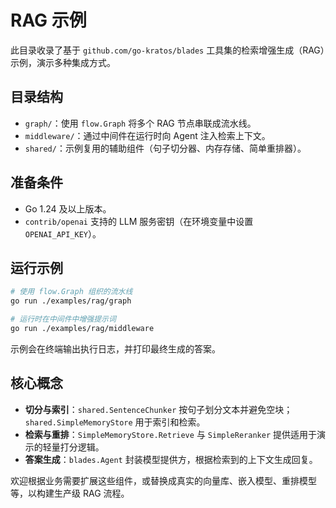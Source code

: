 # RAG 示例

此目录收录了基于 `github.com/go-kratos/blades` 工具集的检索增强生成（RAG）示例，演示多种集成方式。

## 目录结构
- `graph/`：使用 `flow.Graph` 将多个 RAG 节点串联成流水线。
- `middleware/`：通过中间件在运行时向 Agent 注入检索上下文。
- `shared/`：示例复用的辅助组件（句子切分器、内存存储、简单重排器）。

## 准备条件
- Go 1.24 及以上版本。
- `contrib/openai` 支持的 LLM 服务密钥（在环境变量中设置 `OPENAI_API_KEY`）。

## 运行示例

```bash
# 使用 flow.Graph 组织的流水线
go run ./examples/rag/graph

# 运行时在中间件中增强提示词
go run ./examples/rag/middleware
```

示例会在终端输出执行日志，并打印最终生成的答案。

## 核心概念
- **切分与索引**：`shared.SentenceChunker` 按句子划分文本并避免空块；`shared.SimpleMemoryStore` 用于索引和检索。
- **检索与重排**：`SimpleMemoryStore.Retrieve` 与 `SimpleReranker` 提供适用于演示的轻量打分逻辑。
- **答案生成**：`blades.Agent` 封装模型提供方，根据检索到的上下文生成回复。

欢迎根据业务需要扩展这些组件，或替换成真实的向量库、嵌入模型、重排模型等，以构建生产级 RAG 流程。
